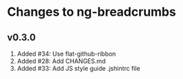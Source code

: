 # Changes to ng-breadcrumbs

## v0.3.0

1. Added #34: Use flat-github-ribbon
2. Added #28: Add CHANGES.md
3. Added #33: Add JS style guide .jshintrc file
